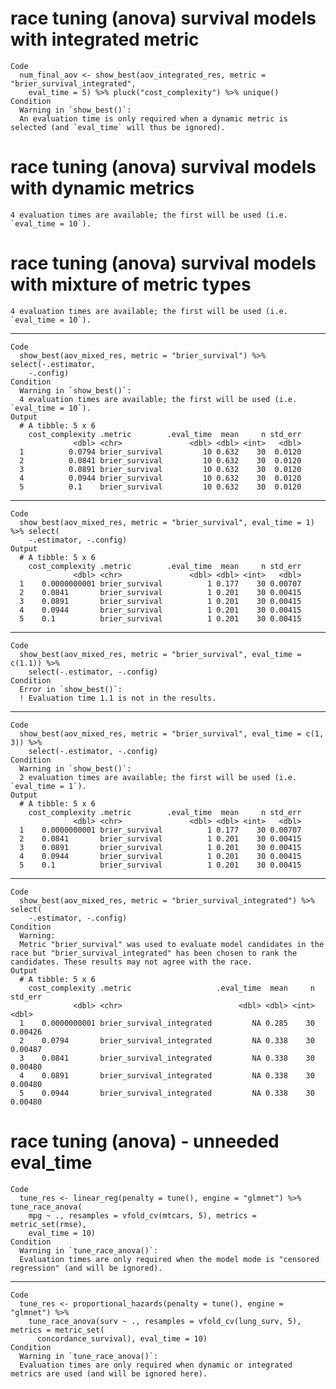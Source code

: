 # race tuning (anova) survival models with integrated metric

    Code
      num_final_aov <- show_best(aov_integrated_res, metric = "brier_survival_integrated",
        eval_time = 5) %>% pluck("cost_complexity") %>% unique()
    Condition
      Warning in `show_best()`:
      An evaluation time is only required when a dynamic metric is selected (and `eval_time` will thus be ignored).

# race tuning (anova) survival models with dynamic metrics

    4 evaluation times are available; the first will be used (i.e. `eval_time = 10`).

# race tuning (anova) survival models with mixture of metric types

    4 evaluation times are available; the first will be used (i.e. `eval_time = 10`).

---

    Code
      show_best(aov_mixed_res, metric = "brier_survival") %>% select(-.estimator,
        -.config)
    Condition
      Warning in `show_best()`:
      4 evaluation times are available; the first will be used (i.e. `eval_time = 10`).
    Output
      # A tibble: 5 x 6
        cost_complexity .metric        .eval_time  mean     n std_err
                  <dbl> <chr>               <dbl> <dbl> <int>   <dbl>
      1          0.0794 brier_survival         10 0.632    30  0.0120
      2          0.0841 brier_survival         10 0.632    30  0.0120
      3          0.0891 brier_survival         10 0.632    30  0.0120
      4          0.0944 brier_survival         10 0.632    30  0.0120
      5          0.1    brier_survival         10 0.632    30  0.0120

---

    Code
      show_best(aov_mixed_res, metric = "brier_survival", eval_time = 1) %>% select(
        -.estimator, -.config)
    Output
      # A tibble: 5 x 6
        cost_complexity .metric        .eval_time  mean     n std_err
                  <dbl> <chr>               <dbl> <dbl> <int>   <dbl>
      1    0.0000000001 brier_survival          1 0.177    30 0.00707
      2    0.0841       brier_survival          1 0.201    30 0.00415
      3    0.0891       brier_survival          1 0.201    30 0.00415
      4    0.0944       brier_survival          1 0.201    30 0.00415
      5    0.1          brier_survival          1 0.201    30 0.00415

---

    Code
      show_best(aov_mixed_res, metric = "brier_survival", eval_time = c(1.1)) %>%
        select(-.estimator, -.config)
    Condition
      Error in `show_best()`:
      ! Evaluation time 1.1 is not in the results.

---

    Code
      show_best(aov_mixed_res, metric = "brier_survival", eval_time = c(1, 3)) %>%
        select(-.estimator, -.config)
    Condition
      Warning in `show_best()`:
      2 evaluation times are available; the first will be used (i.e. `eval_time = 1`).
    Output
      # A tibble: 5 x 6
        cost_complexity .metric        .eval_time  mean     n std_err
                  <dbl> <chr>               <dbl> <dbl> <int>   <dbl>
      1    0.0000000001 brier_survival          1 0.177    30 0.00707
      2    0.0841       brier_survival          1 0.201    30 0.00415
      3    0.0891       brier_survival          1 0.201    30 0.00415
      4    0.0944       brier_survival          1 0.201    30 0.00415
      5    0.1          brier_survival          1 0.201    30 0.00415

---

    Code
      show_best(aov_mixed_res, metric = "brier_survival_integrated") %>% select(
        -.estimator, -.config)
    Condition
      Warning:
      Metric "brier_survival" was used to evaluate model candidates in the race but "brier_survival_integrated" has been chosen to rank the candidates. These results may not agree with the race.
    Output
      # A tibble: 5 x 6
        cost_complexity .metric                   .eval_time  mean     n std_err
                  <dbl> <chr>                          <dbl> <dbl> <int>   <dbl>
      1    0.0000000001 brier_survival_integrated         NA 0.285    30 0.00426
      2    0.0794       brier_survival_integrated         NA 0.338    30 0.00487
      3    0.0841       brier_survival_integrated         NA 0.338    30 0.00480
      4    0.0891       brier_survival_integrated         NA 0.338    30 0.00480
      5    0.0944       brier_survival_integrated         NA 0.338    30 0.00480

# race tuning (anova) - unneeded eval_time

    Code
      tune_res <- linear_reg(penalty = tune(), engine = "glmnet") %>% tune_race_anova(
        mpg ~ ., resamples = vfold_cv(mtcars, 5), metrics = metric_set(rmse),
        eval_time = 10)
    Condition
      Warning in `tune_race_anova()`:
      Evaluation times are only required when the model mode is "censored regression" (and will be ignored).

---

    Code
      tune_res <- proportional_hazards(penalty = tune(), engine = "glmnet") %>%
        tune_race_anova(surv ~ ., resamples = vfold_cv(lung_surv, 5), metrics = metric_set(
          concordance_survival), eval_time = 10)
    Condition
      Warning in `tune_race_anova()`:
      Evaluation times are only required when dynamic or integrated metrics are used (and will be ignored here).

